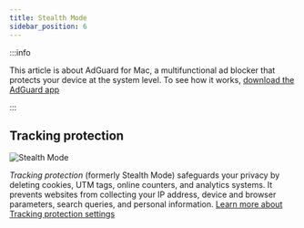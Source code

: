 ```yaml
---
title: Stealth Mode
sidebar_position: 6
---
```


:::info

This article is about AdGuard for Mac, a multifunctional ad blocker that protects your device at the system level. To see how it works, [download the AdGuard app](https://agrd.io/download-kb-adblock)

:::

## Tracking protection

![Stealth Mode](https://cdn.adtidy.org/content/kb/ad_blocker/mac/tracking_protection.png)

_Tracking protection_ (formerly Stealth Mode) safeguards your privacy by deleting cookies, UTM tags, online counters, and analytics systems. It prevents websites from collecting your IP address, device and browser parameters, search queries, and personal information. [Learn more about Tracking protection settings](/general/stealth-mode)
